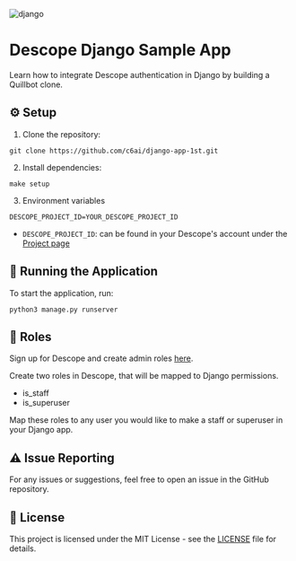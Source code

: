 ![django](https://github.com/c6ai/django-app-1st/assets/59460685/866222d2-437e-4f46-8d92-243ff9bd2d1c)

# Descope Django Sample App

Learn how to integrate Descope authentication in Django by building a Quillbot clone. 

## ⚙️ Setup 

1. Clone the repository:

```
git clone https://github.com/c6ai/django-app-1st.git
```

2. Install dependencies:

```
make setup
```

3. Environment variables

```
DESCOPE_PROJECT_ID=YOUR_DESCOPE_PROJECT_ID
```

- ```DESCOPE_PROJECT_ID```: can be found in your Descope's account under the [Project page](https://app.descope.com/settings/project)

## 🔮 Running the Application 

To start the application, run:

```
python3 manage.py runserver
```

## 🥷 Roles  

Sign up for Descope and create admin roles [here](https://app.descope.com/authorization).

Create two roles in Descope, that will be mapped to Django permissions.
- is_staff
- is_superuser

Map these roles to any user you would like to make a staff or superuser in your Django app.

## ⚠️ Issue Reporting

For any issues or suggestions, feel free to open an issue in the GitHub repository.

## 📜 License

This project is licensed under the MIT License - see the [LICENSE](LICENSE) file for details.
